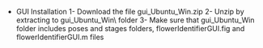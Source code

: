 - GUI Installation
1- Download the file gui_Ubuntu_Win.zip
2- Unzip by extracting to gui_Ubuntu_Win\ folder
3- Make sure that gui_Ubuntu_Win folder includes poses and stages folders, flowerIdentifierGUI.fig and flowerIdentifierGUI.m files
